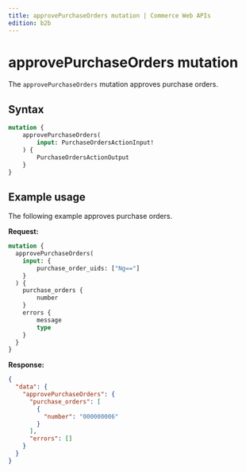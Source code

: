```yaml
---
title: approvePurchaseOrders mutation | Commerce Web APIs
edition: b2b
---
```


# approvePurchaseOrders mutation

The `approvePurchaseOrders` mutation approves purchase orders.

## Syntax

```graphql
mutation {
    approvePurchaseOrders(
        input: PurchaseOrdersActionInput!
    ) {
        PurchaseOrdersActionOutput
    }
}
```

## Example usage

The following example approves purchase orders.

**Request:**

``` graphql
mutation {
  approvePurchaseOrders(
    input: {
        purchase_order_uids: ["Ng=="]
    }
  ) {
    purchase_orders {
        number
    }
    errors {
        message
        type
    }
  }
}
```

**Response:**

``` json
{
  "data": {
    "approvePurchaseOrders": {
      "purchase_orders": [
        {
          "number": "000000006"
        }
      ],
      "errors": []
    }
  }
}
```
